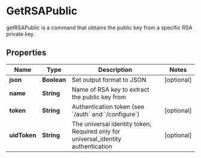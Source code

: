 

# GetRSAPublic

getRSAPublic is a command that obtains the public key from a specific RSA private key.

## Properties

| Name | Type | Description | Notes |
|------------ | ------------- | ------------- | -------------|
|**json** | **Boolean** | Set output format to JSON |  [optional] |
|**name** | **String** | Name of RSA key to extract the public key from |  |
|**token** | **String** | Authentication token (see &#x60;/auth&#x60; and &#x60;/configure&#x60;) |  [optional] |
|**uidToken** | **String** | The universal identity token, Required only for universal_identity authentication |  [optional] |



